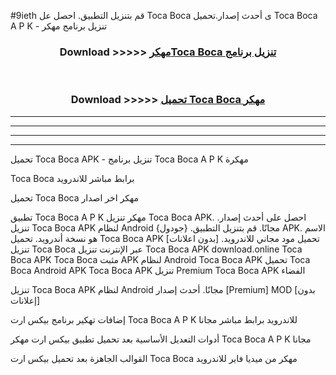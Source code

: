 #9ieth قم بتنزيل التطبيق. احصل عل Toca Boca  ى أحدث إصدار.تحميل Toca Boca  A P K - تنزيل برنامج مهكر



<div align="center">
<h3>Download >>>>> <a href="https://ar-sites.web.app/?ar= Toca Boca ">مهكرToca Boca  تنزيل برنامج</a></h3><br>

<h3>Download >>>>> <a href="https://ar-sites.web.app/?ar= Toca Boca ">تحميل Toca Boca  مهكر</a></h3>
</div>


----------------------------------------------------------

----------------------------------------------------------

----------------------------------------------------------

----------------------------------------------------------


تحميل Toca Boca  APK - تنزيل برنامج Toca Boca  A P K مهكرة

Toca Boca  برابط مباشر للاندرويد

تحميل Toca Boca  مهكر اخر اصدار

تطبيق Toca Boca  A P K مهكر
تنزيل Toca Boca  APK. احصل على أحدث إصدار.
تنزيل Toca Boca  APK لنظام Android مجانًا.
قم بتنزيل التطبيق. {جودول} APK. الاسم هو نسخة أندرويد.
تحميل Toca Boca  APK [بدون اعلانات]
تحميل مود مجاني للاندرويد.
تنزيل Toca Boca  عبر الإنترنت
تنزيل Toca Boca  APK
download.online Toca Boca  APK
Toca Boca  مثبت APK لنظام Android
Toca Boca  APK
تحميل Toca Boca  Android APK
Toca Boca  APK تنزيل Premium
Toca Boca  APK الفضاء

تنزيل Toca Boca  APK لنظام Android مجانًا. أحدث إصدار [Premium] MOD [بدون إعلانات]

إضافات تهكير برنامج بيكس ارت Toca Boca  A P K للاندرويد برابط مباشر مجانا

أدوات التعديل الأساسية بعد تحميل تطبيق بيكس ارت مهكر Toca Boca  A P K مجانا

القوالب الجاهزة بعد تحميل بيكس ارت Toca Boca  مهكر من ميديا فاير للاندرويد



